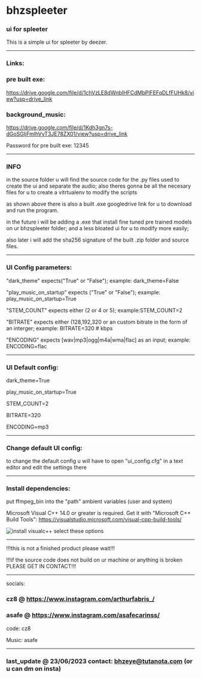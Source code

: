 # bhzspleeter
### ui for spleeter

This is a simple ui for spleeter by deezer.
_________________________________________
### Links:
### pre built exe:

https://drive.google.com/file/d/1chVzLE8dWnbIHFCdMbPlFEFqDLfFUHk8/view?usp=drive_link

### background_music: 

https://drive.google.com/file/d/1Kdh3gn7s-dGoSGIjFmlhVyT3JE78ZX01/view?usp=drive_link

Password for pre built exe: 12345
_________________________________________
### INFO
in the source folder u will find the source code for the .py files used to create the ui and separate the audio;
also theres gonna be all the necesary files for u to create a vitrtualenv to modify the scripts

as shown above there is also a built .exe googledrive link for u to download and run the program.

in the future i will be adding a .exe that install fine tuned pre trained models on ur bhzspleeter folder;
and a less bloated ui for u to modify more easily;

also later i will add the sha256 signature of the built .zip folder and source files.
_________________________________________

### UI Config parameters:

"dark_theme" expects("True" or "False"); example: dark_theme=False

"play_music_on_startup" expects ("True" or "False"); example: play_music_on_startup=True

"STEM_COUNT" expects either (2 or 4 or 5); example:STEM_COUNT=2

"BITRATE" expects either (128,192,320 or an custom bitrate in the form of an interger; example: BITRATE=320 # kbps

"ENCODING" expects [wav|mp3|ogg|m4a|wma|flac] as an input; example: ENCODING=flac

_________________________________________

		
### UI Default config:

dark_theme=True

play_music_on_startup=True

STEM_COUNT=2

BITRATE=320

ENCODING=mp3

_________________________________________


### Change default UI config:
		
to change the default config u will have to open "ui_config.cfg" in a text editor and edit the settings there

_________________________________________

	
### Install dependencies:

put ffmpeg_bin into the "path" ambient variables (user and system)

Microsoft Visual C++ 14.0 or greater is required. Get it with "Microsoft C++ Build Tools": https://visualstudio.microsoft.com/visual-cpp-build-tools/

![install visualc++](https://github.com/cz-8/bhzspleeter/assets/137376594/379e2616-94ea-46b3-944b-d738a5399c9d)
select these options

_________________________________________


!!!this is not a finished product please wait!!!

!!!if the source code does not build on ur machine or anything is broken PLEASE GET IN CONTACT!!!

_________________________________________


socials:
### cz8   @   https://www.instagram.com/arthurfabris_/

### asafe @   https://www.instagram.com/asafecarinss/

code: cz8

Music: asafe

_________________________________________

### last_update @ 23/06/2023 contact: bhzeye@tutanota.com (or u can dm on insta)



